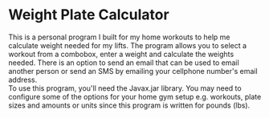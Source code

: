 # Weight Plate Calculator
This is a personal program I built for my home workouts to help me calculate weight needed for my lifts. The program allows you to select a workout from a combobox, enter a weight and calculate the weights needed. There is an option to send an email that can be used to email another person or send an SMS by emailing your cellphone number's email address.
<br/>To use this program, you'll need the Javax.jar library. You may need to configure some of the options for your home gym setup e.g. workouts, plate sizes and amounts or units since this program is written for pounds (lbs).
